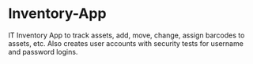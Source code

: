 # Inventory-App
IT Inventory App to track assets, add, move, change, assign barcodes to assets, etc. Also creates user accounts with security tests for username and password logins.
